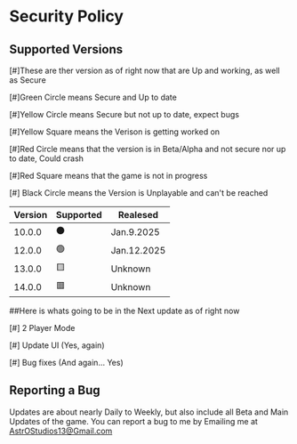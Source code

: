 # Security Policy

## Supported Versions

[#]These are ther version as of right now that are Up and working, as well as Secure

[#]Green Circle means Secure and Up to date

[#]Yellow Circle means Secure but not up to date, expect bugs

[#]Yellow Square means the Verison is getting worked on

[#]Red Circle means that the version is in Beta/Alpha and not secure nor up to date, Could crash

[#]Red Square means that the game is not in progress

[#] Black Circle means the Version is Unplayable and can't be reached


| Version | Supported          | Realesed   |
| ------- | ------------------ |------------|
| 10.0.0  | :black_circle:     | Jan.9.2025 |
| 12.0.0  | :green_circle:     | Jan.12.2025|
| 13.0.0  | :yellow_square:    | Unknown    |
| 14.0.0  | :red_square:       | Unknown    |

##Here is whats going to be in the Next update as of right now

[#] 2 Player Mode

[#] Update UI (Yes, again)

[#] Bug fixes (And again... Yes)

## Reporting a Bug

Updates are about nearly Daily to Weekly, but also include all Beta and Main Updates of the game. 
You can report a bug to me by Emailing me at AstrOStudios13@Gmail.com
